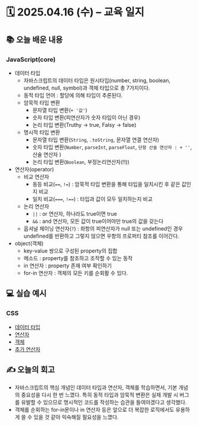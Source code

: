 # 🗓️ 2025.04.16 (수) – 교육 일지

## 📚 오늘 배운 내용

### JavaScript(core)

- 데이터 타입
  - 자바스크립트의 데이터 타입은 원시타입(number, string, boolean, undefined, null, symbol)과 객체 타입으로 총 7가지이다.
  - 동적 타입 언어 : 할당에 의해 타입이 추론된다.
  - 암묵적 타입 변환
    - 문자열 타입 변환(`+ '값'`)
    - 숫자 타입 변환(피연산자가 숫자 타입이 아닌 경우)
    - 논리 타입 변환(Truthy -> true, Falsy -> false)
  - 명시적 타입 변환
    - 문자열 타입 변환(`String`, `.toString`, 문자열 연결 연산자)
    - 숫자 타입 변환(`Number`, `parseInt`, `parseFloat`, `단항 산술 연산자 : + ''`, 산술 연산자 )
    - 논리 타입 변환(`Boolean`, 부정논리연산자(!!))
- 연산자(operator)
  - 비교 연산자
    - 동등 비교(`==`, `!=`) : 암묵적 타입 변환을 통해 타입을 일치시킨 후 같은 값인지 비교
    - 일치 비교(`===`, `!==`) : 타입과 값이 모두 일치하는지 비교
  - 논리 연산자
    - `||` : or 연산자, 하나라도 true이면 true
    - `&&` : and 연산자, 모든 값이 true이어야만 true의 값을 갖는다
  - 옵셔널 체이닝 연산자(`?`) : 좌항의 피연산자가 null 또는 undefined인 경우 undefined를 반환하고 그렇지 않으면 우항의 프로퍼티 참조를 이어간다.
- object(객체)
  - key-value 쌍으로 구성된 property의 집합
  - 메소드 : property를 참조하고 조작할 수 있는 동작
  - in 연산자 : property 존재 여부 확인하기
  - for-in 연산자 : 객체의 모든 키를 순회활 수 있다.

## 💻 실습 예시

### CSS

- [데이터 타입](<../03_javascipt(core)/01_variable>)
- [연산자](<../03_javascipt(core)/02_operator>)
- [객체](<../03_javascipt(core)/03_object_literal>)
- [추가 연산자](<../03_javascipt(core)/04_additional_operator_and_traveral>)

## ✍️ 오늘의 회고

- 자바스크립트의 핵심 개념인 데이터 타입과 연산자, 객체를 학습하면서, 기본 개념의 중요성을 다시 한 번 느꼈다. 특히 동적 타입과 암묵적 변환은 실제 개발 시 버그를 유발할 수 있으므로 명시적인 코드를 작성하는 습관을 들여야겠다고 생각했다.
- 객체를 순회하는 for-in문이나 in 연산자 등은 앞으로 더 복잡한 로직에서도 유용하게 쓸 수 있을 것 같아 익숙해질 필요성을 느꼈다.
